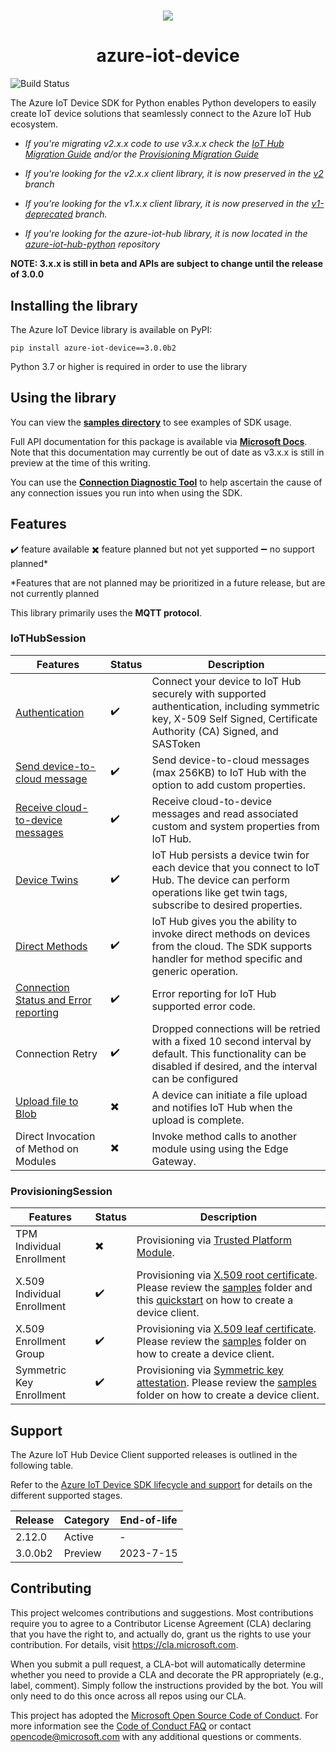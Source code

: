 #
<div align=center>
    <img src="./doc/images/azure_iot_sdk_python_banner.png"></img>
    <h1> azure-iot-device </h1>
</div>

![Build Status](https://azure-iot-sdks.visualstudio.com/azure-iot-sdks/_apis/build/status/Azure.azure-iot-sdk-python)

The Azure IoT Device SDK for Python enables Python developers to easily create IoT device solutions that seamlessly connect to the Azure IoT Hub ecosystem.

* *If you're migrating v2.x.x code to use v3.x.x check the [IoT Hub Migration Guide](https://github.com/Azure/azure-iot-sdk-python/blob/main/migration_guide_iothub.md) and/or the [Provisioning Migration Guide](https://github.com/Azure/azure-iot-sdk-python/blob/main/migration_guide_provisioning.md)*

* *If you're looking for the v2.x.x client library, it is now preserved in the [v2](https://github.com/Azure/azure-iot-sdk-python/tree/v2) branch*

* *If you're looking for the v1.x.x client library, it is now preserved in the [v1-deprecated](https://github.com/Azure/azure-iot-sdk-python/tree/v1-deprecated) branch.*

* *If you're looking for the azure-iot-hub library, it is now located in the [azure-iot-hub-python](https://github.com/Azure/azure-iot-hub-python) repository*

**NOTE: 3.x.x is still in beta and APIs are subject to change until the release of 3.0.0**
## Installing the library

The Azure IoT Device library is available on PyPI:

```Shell
pip install azure-iot-device==3.0.0b2
```

Python 3.7 or higher is required in order to use the library


## Using the library
You can view the [**samples directory**](https://github.com/Azure/azure-iot-sdk-python/tree/main/samples) to see examples of SDK usage.

Full API documentation for this package is available via [**Microsoft Docs**](https://docs.microsoft.com/python/api/azure-iot-device/azure.iot.device?view=azure-python). Note that this documentation may currently be out of date as v3.x.x is still in preview at the time of this writing.

You can use the [**Connection Diagnostic Tool**](https://github.com/Azure/azure-iot-connection-diagnostic-tool) to help ascertain the cause of any connection issues you run into when using the SDK.

## Features

:heavy_check_mark: feature available  :heavy_multiplication_x: feature planned but not yet supported  :heavy_minus_sign: no support planned*

*Features that are not planned may be prioritized in a future release, but are not currently planned

This library primarily uses the **MQTT protocol**.

### IoTHubSession

| Features                                                                                                         | Status                     | Description                                                                                                                                                                                                          |
|------------------------------------------------------------------------------------------------------------------|----------------------------|----------------------------------------------------------------------------------------------------------------------------------------------------------------------------------------------------------------------|
| [Authentication](https://docs.microsoft.com/en-us/azure/iot-hub/iot-hub-security-deployment)                     | :heavy_check_mark:         | Connect your device to IoT Hub securely with supported authentication, including symmetric key, X-509 Self Signed, Certificate Authority (CA) Signed, and SASToken                                     |
| [Send device-to-cloud message](https://docs.microsoft.com/en-us/azure/iot-hub/iot-hub-devguide-messages-d2c)     | :heavy_check_mark:         | Send device-to-cloud messages (max 256KB) to IoT Hub with the option to add custom properties.                                                                                                                       |
| [Receive cloud-to-device messages](https://docs.microsoft.com/en-us/azure/iot-hub/iot-hub-devguide-messages-c2d) | :heavy_check_mark:         | Receive cloud-to-device messages and read associated custom and system properties from IoT Hub.                                                        |
| [Device Twins](https://docs.microsoft.com/en-us/azure/iot-hub/iot-hub-devguide-device-twins)                     | :heavy_check_mark:         | IoT Hub persists a device twin for each device that you connect to IoT Hub.  The device can perform operations like get twin tags, subscribe to desired properties.                                                |
| [Direct Methods](https://docs.microsoft.com/en-us/azure/iot-hub/iot-hub-devguide-direct-methods)                 | :heavy_check_mark:         | IoT Hub gives you the ability to invoke direct methods on devices from the cloud.  The SDK supports handler for method specific and generic operation.                                                            |
| [Connection Status and Error reporting](https://docs.microsoft.com/en-us/rest/api/iothub/common-error-codes)     | :heavy_check_mark:         | Error reporting for IoT Hub supported error code.                                                                                         |
| Connection Retry                                                                                                 | :heavy_check_mark:         | Dropped connections will be retried with a fixed 10 second interval by default. This functionality can be disabled if desired, and the interval can be configured   |
| [Upload file to Blob](https://docs.microsoft.com/en-us/azure/iot-hub/iot-hub-devguide-file-upload)               | :heavy_multiplication_x:   | A device can initiate a file upload and notifies IoT Hub when the upload is complete.  |
| Direct Invocation of Method on Modules                                                                           | :heavy_multiplication_x:   | Invoke method calls to another module using using the Edge Gateway.


### ProvisioningSession

| Features                    | Status                   | Description                                                                                                                                                                                                                                                                                                                                        |
|-----------------------------|--------------------------|----------------------------------------------------------------------------------------------------------------------------------------------------------------------------------------------------------------------------------------------------------------------------------------------------------------------------------------------------|
| TPM Individual Enrollment   | :heavy_multiplication_x: | Provisioning via [Trusted Platform Module](https://docs.microsoft.com/en-us/azure/iot-dps/concepts-security#trusted-platform-module-tpm).                                                                                                                                                                                                          |
| X.509 Individual Enrollment | :heavy_check_mark:       | Provisioning via [X.509 root certificate](https://docs.microsoft.com/en-us/azure/iot-dps/concepts-security#root-certificate).  Please review the [samples](azure-iot-device/samples/async-hub-scenarios/provision_x509.py) folder and this [quickstart](https://docs.microsoft.com/en-us/azure/iot-dps/quick-create-simulated-device-x509-python) on how to create a device client.   |
| X.509 Enrollment Group      | :heavy_check_mark:       | Provisioning via [X.509 leaf certificate](https://docs.microsoft.com/en-us/azure/iot-dps/concepts-security#leaf-certificate).  Please review the [samples](azure-iot-device/samples/async-hub-scenarios/provision_x509.py) folder on how to create a device client.                                                                                                                  |
| Symmetric Key Enrollment    | :heavy_check_mark:       | Provisioning via [Symmetric key attestation](https://docs.microsoft.com/en-us/azure/iot-dps/concepts-symmetric-key-attestation).  Please review the [samples](azure-iot-device/samples/async-hub-scenarios/provision_symmetric_key.py) folder on how to create a device client.                                                                                                               |

## Support

The Azure IoT Hub Device Client supported releases is outlined in the following table.

Refer to the [Azure IoT Device SDK lifecycle and support](https://learn.microsoft.com/en-us/azure/iot/iot-device-sdks-lifecycle-and-support) for details on the different supported stages.

| Release | Category | End-of-life |
|-|-|-|
| 2.12.0 | Active | - |
| 3.0.0b2 | Preview | 2023-7-15 |

## Contributing

This project welcomes contributions and suggestions.  Most contributions require you to agree to a
Contributor License Agreement (CLA) declaring that you have the right to, and actually do, grant us
the rights to use your contribution. For details, visit https://cla.microsoft.com.

When you submit a pull request, a CLA-bot will automatically determine whether you need to provide
a CLA and decorate the PR appropriately (e.g., label, comment). Simply follow the instructions
provided by the bot. You will only need to do this once across all repos using our CLA.

This project has adopted the [Microsoft Open Source Code of Conduct](https://opensource.microsoft.com/codeofconduct/).
For more information see the [Code of Conduct FAQ](https://opensource.microsoft.com/codeofconduct/faq/) or
contact [opencode@microsoft.com](mailto:opencode@microsoft.com) with any additional questions or comments.

